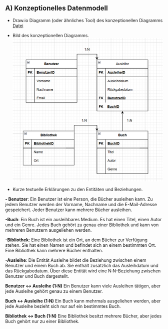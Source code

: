 ## A) Konzeptionelles Datenmodell

- Draw.io Diagramm (oder ähnliches Tool) des konzeptionellen Diagramms
[Datei](KN-02.drawio)

- Bild des konzeptionellen Diagramms.
![Datenmodell Bild](K-Datenmodell.png)

- Kurze textuelle Erklärungen zu den Entitäten und Beziehungen.

**- Benutzer**: Ein Benutzer ist eine Person, die Bücher ausleihen kann. Zu jedem Benutzer werden der Vorname, Nachname und die E-Mail-Adresse gespeichert. Jeder Benutzer kann mehrere Bücher ausleihen.

**-Buch**: Ein Buch ist ein ausleihbares Medium. Es hat einen Titel, einen Autor und ein Genre. Jedes Buch gehört zu genau einer Bibliothek und kann von mehreren Benutzern ausgeliehen werden.

**-Bibliothek**: Eine Bibliothek ist ein Ort, an dem Bücher zur Verfügung stehen. Sie hat einen Namen und befindet sich an einem bestimmten Ort. Eine Bibliothek kann mehrere Bücher enthalten.

**-Ausleihe**: Die Entität Ausleihe bildet die Beziehung zwischen einem Benutzer und einem Buch ab. Sie enthält zusätzlich das Ausleihdatum und das Rückgabedatum. Über diese Entität wird eine N:N-Beziehung zwischen Benutzer und Buch dargestellt.

**Benutzer ↔ Ausleihe (1:N)**
Ein Benutzer kann viele Ausleihen tätigen, aber jede Ausleihe gehört genau zu einem Benutzer.

**Buch ↔ Ausleihe (1:N)**
Ein Buch kann mehrmals ausgeliehen werden, aber jede Ausleihe bezieht sich nur auf ein bestimmtes Buch.

**Bibliothek ↔ Buch (1:N)**
Eine Bibliothek besitzt mehrere Bücher, aber jedes Buch gehört nur zu einer Bibliothek.

